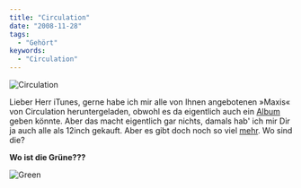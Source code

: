```yaml
---
title: "Circulation"
date: "2008-11-28"
tags:
  - "Gehört"
keywords:
  - "Circulation"
---
```


![Circulation](/img/codecandies/circulation.jpg)

Lieber Herr iTunes,
gerne habe ich mir alle von Ihnen angebotenen »Maxis« von Circulation heruntergeladen, obwohl es da eigentlich auch ein [Album](http://www.discogs.com/release/20629) geben könnte. Aber das macht eigentlich gar nichts, damals hab' ich mir Dir ja auch alle als 12inch gekauft. Aber es gibt doch noch so viel [mehr](http://www.discogs.com/label/Circulation). Wo sind die?

**Wo ist die Grüne???**

![Green](/img/codecandies/r-17654-1173178981.jpg)
